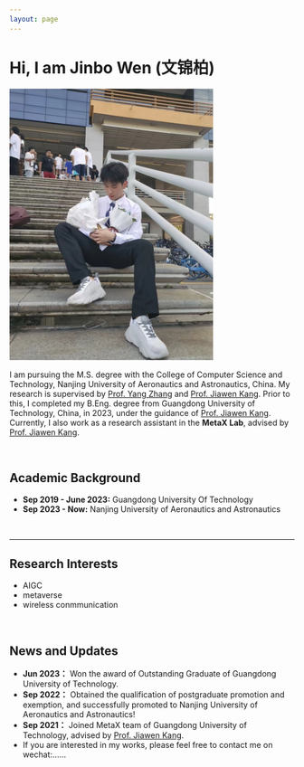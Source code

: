 ```yaml
---
layout: page
---
```



# Hi, I am Jinbo Wen (文锦柏)

<img src="./images/wenjinbo.jpg" class="floatpic" width="360" height="480">

<br>

I am pursuing the M.S. degree with the College of Computer Science and Technology, Nanjing University of Aeronautics and Astronautics, China. My research is supervised by [Prof. Yang Zhang](http://faculty.nuaa.edu.cn/yang/zh_CN/index.htm) and [Prof. Jiawen Kang](https://teacher.gdut.edu.cn/kangjiawen/zh_CN/index.htm). Prior to this, I completed my B.Eng. degree from Guangdong University of Technology, China, in 2023, under the guidance of [Prof. Jiawen Kang](https://teacher.gdut.edu.cn/kangjiawen/zh_CN/index.htm). Currently, I also work as a research assistant in the **MetaX Lab**, advised by [Prof. Jiawen Kang](https://teacher.gdut.edu.cn/kangjiawen/zh_CN/index.htm). 



<br>

## Academic Background

- **Sep 2019 - June 2023:** Guangdong University Of Technology
- **Sep 2023 - Now:** Nanjing University of Aeronautics and Astronautics  
    
<br>

---
## Research Interests
- AIGC  
- metaverse
- wireless conmmunication

<br>



## News and Updates

- **Jun 2023：** Won the award of Outstanding Graduate of Guangdong University of Technology.
- **Sep 2022：** Obtained the qualification of postgraduate promotion and exemption, and successfully promoted to Nanjing University of Aeronautics and Astronautics!
- **Sep 2021：** Joined MetaX team of Guangdong University of Technology, advised by [Prof. Jiawen Kang](https://teacher.gdut.edu.cn/kangjiawen/zh_CN/index.htm).
- If you are interested in my works, please feel free to contact me on wechat:......
